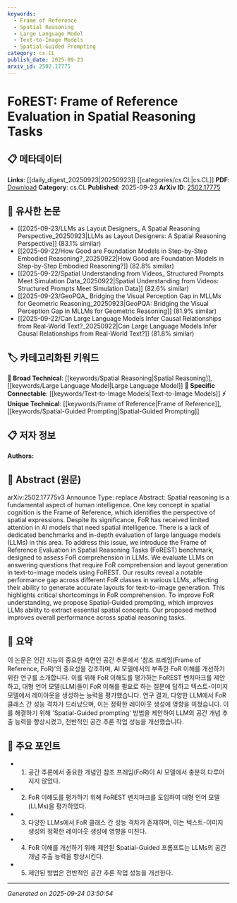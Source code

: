 ```yaml
---
keywords:
  - Frame of Reference
  - Spatial Reasoning
  - Large Language Model
  - Text-to-Image Models
  - Spatial-Guided Prompting
category: cs.CL
publish_date: 2025-09-23
arxiv_id: 2502.17775
---
```


<!-- KEYWORD_LINKING_METADATA:
{
  "processed_timestamp": "2025-09-24T03:50:54.429556",
  "vocabulary_version": "1.0",
  "selected_keywords": [
    "Frame of Reference",
    "Spatial Reasoning",
    "Large Language Model",
    "Text-to-Image Models",
    "Spatial-Guided Prompting"
  ],
  "rejected_keywords": [],
  "similarity_scores": {
    "Frame of Reference": 0.78,
    "Spatial Reasoning": 0.72,
    "Large Language Model": 0.7,
    "Text-to-Image Models": 0.8,
    "Spatial-Guided Prompting": 0.77
  },
  "extraction_method": "AI_prompt_based",
  "budget_applied": true,
  "candidates_json": {
    "candidates": [
      {
        "surface": "Frame of Reference",
        "canonical": "Frame of Reference",
        "aliases": [
          "FoR"
        ],
        "category": "unique_technical",
        "rationale": "Central to the paper's focus on spatial reasoning, providing a unique perspective for linking spatial cognition concepts.",
        "novelty_score": 0.75,
        "connectivity_score": 0.65,
        "specificity_score": 0.85,
        "link_intent_score": 0.78
      },
      {
        "surface": "Spatial Reasoning",
        "canonical": "Spatial Reasoning",
        "aliases": [],
        "category": "broad_technical",
        "rationale": "A core concept in AI and cognitive science, facilitating connections to related spatial intelligence research.",
        "novelty_score": 0.55,
        "connectivity_score": 0.8,
        "specificity_score": 0.7,
        "link_intent_score": 0.72
      },
      {
        "surface": "Large Language Models",
        "canonical": "Large Language Model",
        "aliases": [
          "LLMs"
        ],
        "category": "broad_technical",
        "rationale": "Key technology evaluated in the paper, relevant to discussions on AI model capabilities.",
        "novelty_score": 0.4,
        "connectivity_score": 0.9,
        "specificity_score": 0.6,
        "link_intent_score": 0.7
      },
      {
        "surface": "Text-to-Image Models",
        "canonical": "Text-to-Image Models",
        "aliases": [],
        "category": "specific_connectable",
        "rationale": "Highlights the application of spatial reasoning in multimodal AI tasks, linking to vision-language research.",
        "novelty_score": 0.65,
        "connectivity_score": 0.75,
        "specificity_score": 0.78,
        "link_intent_score": 0.8
      },
      {
        "surface": "Spatial-Guided Prompting",
        "canonical": "Spatial-Guided Prompting",
        "aliases": [],
        "category": "unique_technical",
        "rationale": "Introduces a novel method for improving spatial reasoning in LLMs, offering a unique link to prompting techniques.",
        "novelty_score": 0.8,
        "connectivity_score": 0.6,
        "specificity_score": 0.82,
        "link_intent_score": 0.77
      }
    ],
    "ban_list_suggestions": [
      "benchmark",
      "evaluation",
      "performance gap"
    ]
  },
  "decisions": [
    {
      "candidate_surface": "Frame of Reference",
      "resolved_canonical": "Frame of Reference",
      "decision": "linked",
      "scores": {
        "novelty": 0.75,
        "connectivity": 0.65,
        "specificity": 0.85,
        "link_intent": 0.78
      }
    },
    {
      "candidate_surface": "Spatial Reasoning",
      "resolved_canonical": "Spatial Reasoning",
      "decision": "linked",
      "scores": {
        "novelty": 0.55,
        "connectivity": 0.8,
        "specificity": 0.7,
        "link_intent": 0.72
      }
    },
    {
      "candidate_surface": "Large Language Models",
      "resolved_canonical": "Large Language Model",
      "decision": "linked",
      "scores": {
        "novelty": 0.4,
        "connectivity": 0.9,
        "specificity": 0.6,
        "link_intent": 0.7
      }
    },
    {
      "candidate_surface": "Text-to-Image Models",
      "resolved_canonical": "Text-to-Image Models",
      "decision": "linked",
      "scores": {
        "novelty": 0.65,
        "connectivity": 0.75,
        "specificity": 0.78,
        "link_intent": 0.8
      }
    },
    {
      "candidate_surface": "Spatial-Guided Prompting",
      "resolved_canonical": "Spatial-Guided Prompting",
      "decision": "linked",
      "scores": {
        "novelty": 0.8,
        "connectivity": 0.6,
        "specificity": 0.82,
        "link_intent": 0.77
      }
    }
  ]
}
-->

# FoREST: Frame of Reference Evaluation in Spatial Reasoning Tasks

## 📋 메타데이터

**Links**: [[daily_digest_20250923|20250923]] [[categories/cs.CL|cs.CL]]
**PDF**: [Download](https://arxiv.org/pdf/2502.17775.pdf)
**Category**: cs.CL
**Published**: 2025-09-23
**ArXiv ID**: [2502.17775](https://arxiv.org/abs/2502.17775)

## 🔗 유사한 논문
- [[2025-09-23/LLMs as Layout Designers_ A Spatial Reasoning Perspective_20250923|LLMs as Layout Designers: A Spatial Reasoning Perspective]] (83.1% similar)
- [[2025-09-22/How Good are Foundation Models in Step-by-Step Embodied Reasoning?_20250922|How Good are Foundation Models in Step-by-Step Embodied Reasoning?]] (82.8% similar)
- [[2025-09-22/Spatial Understanding from Videos_ Structured Prompts Meet Simulation Data_20250922|Spatial Understanding from Videos: Structured Prompts Meet Simulation Data]] (82.6% similar)
- [[2025-09-23/GeoPQA_ Bridging the Visual Perception Gap in MLLMs for Geometric Reasoning_20250923|GeoPQA: Bridging the Visual Perception Gap in MLLMs for Geometric Reasoning]] (81.9% similar)
- [[2025-09-22/Can Large Language Models Infer Causal Relationships from Real-World Text?_20250922|Can Large Language Models Infer Causal Relationships from Real-World Text?]] (81.8% similar)

## 🏷️ 카테고리화된 키워드
**🧠 Broad Technical**: [[keywords/Spatial Reasoning|Spatial Reasoning]], [[keywords/Large Language Model|Large Language Model]]
**🔗 Specific Connectable**: [[keywords/Text-to-Image Models|Text-to-Image Models]]
**⚡ Unique Technical**: [[keywords/Frame of Reference|Frame of Reference]], [[keywords/Spatial-Guided Prompting|Spatial-Guided Prompting]]

## 📋 저자 정보

**Authors:** 

## 📄 Abstract (원문)

arXiv:2502.17775v3 Announce Type: replace 
Abstract: Spatial reasoning is a fundamental aspect of human intelligence. One key concept in spatial cognition is the Frame of Reference, which identifies the perspective of spatial expressions. Despite its significance, FoR has received limited attention in AI models that need spatial intelligence. There is a lack of dedicated benchmarks and in-depth evaluation of large language models (LLMs) in this area. To address this issue, we introduce the Frame of Reference Evaluation in Spatial Reasoning Tasks (FoREST) benchmark, designed to assess FoR comprehension in LLMs. We evaluate LLMs on answering questions that require FoR comprehension and layout generation in text-to-image models using FoREST. Our results reveal a notable performance gap across different FoR classes in various LLMs, affecting their ability to generate accurate layouts for text-to-image generation. This highlights critical shortcomings in FoR comprehension. To improve FoR understanding, we propose Spatial-Guided prompting, which improves LLMs ability to extract essential spatial concepts. Our proposed method improves overall performance across spatial reasoning tasks.

## 📝 요약

이 논문은 인간 지능의 중요한 측면인 공간 추론에서 '참조 프레임(Frame of Reference, FoR)'의 중요성을 강조하며, AI 모델에서의 부족한 FoR 이해를 개선하기 위한 연구를 소개합니다. 이를 위해 FoR 이해도를 평가하는 FoREST 벤치마크를 제안하고, 대형 언어 모델(LLM)들이 FoR 이해를 필요로 하는 질문에 답하고 텍스트-이미지 모델에서 레이아웃을 생성하는 능력을 평가했습니다. 연구 결과, 다양한 LLM에서 FoR 클래스 간 성능 격차가 드러났으며, 이는 정확한 레이아웃 생성에 영향을 미쳤습니다. 이를 해결하기 위해 'Spatial-Guided prompting' 방법을 제안하여 LLM의 공간 개념 추출 능력을 향상시켰고, 전반적인 공간 추론 작업 성능을 개선했습니다.

## 🎯 주요 포인트

- 1. 공간 추론에서 중요한 개념인 참조 프레임(FoR)이 AI 모델에서 충분히 다루어지지 않았다.
- 2. FoR 이해도를 평가하기 위해 FoREST 벤치마크를 도입하여 대형 언어 모델(LLMs)을 평가하였다.
- 3. 다양한 LLMs에서 FoR 클래스 간 성능 격차가 존재하며, 이는 텍스트-이미지 생성의 정확한 레이아웃 생성에 영향을 미친다.
- 4. FoR 이해를 개선하기 위해 제안된 Spatial-Guided 프롬프트는 LLMs의 공간 개념 추출 능력을 향상시킨다.
- 5. 제안된 방법은 전반적인 공간 추론 작업 성능을 개선한다.


---

*Generated on 2025-09-24 03:50:54*